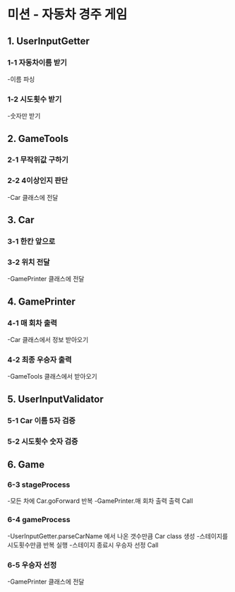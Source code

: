 # 미션 - 자동차 경주 게임

## 1. UserInputGetter

### 1-1 자동차이름 받기
-이름 파싱

### 1-2 시도횟수 받기
-숫자만 받기

## 2. GameTools

### 2-1 무작위값 구하기
### 2-2 4이상인지 판단
-Car 클래스에 전달


## 3. Car

### 3-1 한칸 앞으로
### 3-2 위치 전달
-GamePrinter 클래스에 전달

## 4. GamePrinter

### 4-1 매 회차 출력
-Car 클래스에서 정보 받아오기

### 4-2 최종 우승자 출력
-GameTools 클래스에서 받아오기

## 5. UserInputValidator

### 5-1 Car 이름 5자 검증
### 5-2 시도횟수 숫자 검증

## 6. Game

### 6-3 stageProcess
-모든 차에 Car.goForward 반복
-GamePrinter.매 회차 출력 출력 Call
### 6-4 gameProcess
-UserInputGetter.parseCarName 에서 나온 갯수만큼 Car class 생성
-스테이지를 시도횟수만큼 반복 실행
-스테이지 종료시 우승자 선정 Call
### 6-5 우승자 선정
-GamePrinter 클래스에 전달
